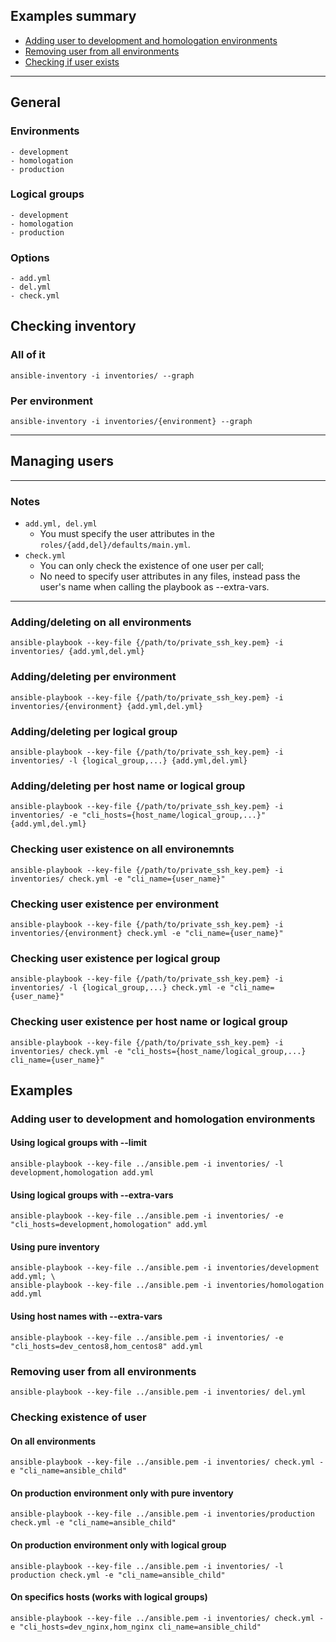 ## Examples summary
- [Adding user to development and homologation environments](#adding-user-to-development-and-homologation-environments)
- [Removing user from all environments](#removing-user-from-all-environments)
- [Checking if user exists](#checking-existence-of-user)
---
## General
  ### Environments
    - development
    - homologation
    - production

  ### Logical groups
    - development
    - homologation
    - production

  ### Options
    - add.yml
    - del.yml
    - check.yml

## Checking inventory
  ### All of it
    ansible-inventory -i inventories/ --graph
  
  ### Per environment
    ansible-inventory -i inventories/{environment} --graph
---
## Managing users
  ---
  ### Notes
  - `add.yml, del.yml` 
    - You must specify the user attributes in the `roles/{add,del}/defaults/main.yml`.
  - `check.yml`
    - You can only check the existence of one user per call;
    - No need to specify user attributes in any files, instead pass the user's name when calling the playbook as --extra-vars.
  ---

  ### Adding/deleting on all environments
    ansible-playbook --key-file {/path/to/private_ssh_key.pem} -i inventories/ {add.yml,del.yml}

  ### Adding/deleting per environment
    ansible-playbook --key-file {/path/to/private_ssh_key.pem} -i inventories/{environment} {add.yml,del.yml}

  ### Adding/deleting per logical group
    ansible-playbook --key-file {/path/to/private_ssh_key.pem} -i inventories/ -l {logical_group,...} {add.yml,del.yml}

  ### Adding/deleting per host name or logical group
    ansible-playbook --key-file {/path/to/private_ssh_key.pem} -i inventories/ -e "cli_hosts={host_name/logical_group,...}" {add.yml,del.yml}

  ### Checking user existence on all environemnts
    ansible-playbook --key-file {/path/to/private_ssh_key.pem} -i inventories/ check.yml -e "cli_name={user_name}"

  ### Checking user existence per environment
    ansible-playbook --key-file {/path/to/private_ssh_key.pem} -i inventories/{environment} check.yml -e "cli_name={user_name}"

  ### Checking user existence per logical group
    ansible-playbook --key-file {/path/to/private_ssh_key.pem} -i inventories/ -l {logical_group,...} check.yml -e "cli_name={user_name}"

  ### Checking user existence per host name or logical group
    ansible-playbook --key-file {/path/to/private_ssh_key.pem} -i inventories/ check.yml -e "cli_hosts={host_name/logical_group,...} cli_name={user_name}"

## Examples
  ### Adding user to development and homologation environments
  #### Using logical groups with --limit
    ansible-playbook --key-file ../ansible.pem -i inventories/ -l development,homologation add.yml

  #### Using logical groups with --extra-vars
    ansible-playbook --key-file ../ansible.pem -i inventories/ -e "cli_hosts=development,homologation" add.yml

  #### Using pure inventory
    ansible-playbook --key-file ../ansible.pem -i inventories/development add.yml; \
    ansible-playbook --key-file ../ansible.pem -i inventories/homologation add.yml

  #### Using host names with --extra-vars
    ansible-playbook --key-file ../ansible.pem -i inventories/ -e "cli_hosts=dev_centos8,hom_centos8" add.yml

  ### Removing user from all environments
    ansible-playbook --key-file ../ansible.pem -i inventories/ del.yml
  
  ### Checking existence of user
  #### On all environments
    ansible-playbook --key-file ../ansible.pem -i inventories/ check.yml -e "cli_name=ansible_child"
  
  #### On production environment only with pure inventory
    ansible-playbook --key-file ../ansible.pem -i inventories/production check.yml -e "cli_name=ansible_child"
      
  #### On production environment only with logical group
    ansible-playbook --key-file ../ansible.pem -i inventories/ -l production check.yml -e "cli_name=ansible_child"

  #### On specifics hosts (works with logical groups)
    ansible-playbook --key-file ../ansible.pem -i inventories/ check.yml -e "cli_hosts=dev_nginx,hom_nginx cli_name=ansible_child"